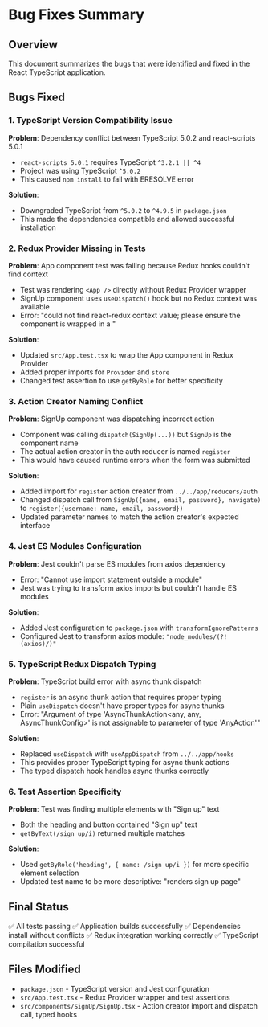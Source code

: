# Bug Fixes Summary

## Overview
This document summarizes the bugs that were identified and fixed in the React TypeScript application.

## Bugs Fixed

### 1. TypeScript Version Compatibility Issue
**Problem**: Dependency conflict between TypeScript 5.0.2 and react-scripts 5.0.1
- `react-scripts 5.0.1` requires TypeScript `^3.2.1 || ^4`
- Project was using TypeScript `^5.0.2`
- This caused `npm install` to fail with ERESOLVE error

**Solution**: 
- Downgraded TypeScript from `^5.0.2` to `^4.9.5` in `package.json`
- This made the dependencies compatible and allowed successful installation

### 2. Redux Provider Missing in Tests
**Problem**: App component test was failing because Redux hooks couldn't find context
- Test was rendering `<App />` directly without Redux Provider wrapper
- SignUp component uses `useDispatch()` hook but no Redux context was available
- Error: "could not find react-redux context value; please ensure the component is wrapped in a <Provider>"

**Solution**: 
- Updated `src/App.test.tsx` to wrap the App component in Redux Provider
- Added proper imports for `Provider` and `store`
- Changed test assertion to use `getByRole` for better specificity

### 3. Action Creator Naming Conflict
**Problem**: SignUp component was dispatching incorrect action
- Component was calling `dispatch(SignUp(...))` but `SignUp` is the component name
- The actual action creator in the auth reducer is named `register`
- This would have caused runtime errors when the form was submitted

**Solution**: 
- Added import for `register` action creator from `../../app/reducers/auth`
- Changed dispatch call from `SignUp({name, email, password}, navigate)` to `register({username: name, email, password})`
- Updated parameter names to match the action creator's expected interface

### 4. Jest ES Modules Configuration
**Problem**: Jest couldn't parse ES modules from axios dependency
- Error: "Cannot use import statement outside a module"
- Jest was trying to transform axios imports but couldn't handle ES modules

**Solution**: 
- Added Jest configuration to `package.json` with `transformIgnorePatterns`
- Configured Jest to transform axios module: `"node_modules/(?!(axios)/)"`

### 5. TypeScript Redux Dispatch Typing
**Problem**: TypeScript build error with async thunk dispatch
- `register` is an async thunk action that requires proper typing
- Plain `useDispatch` doesn't have proper types for async thunks
- Error: "Argument of type 'AsyncThunkAction<any, any, AsyncThunkConfig>' is not assignable to parameter of type 'AnyAction'"

**Solution**: 
- Replaced `useDispatch` with `useAppDispatch` from `../../app/hooks`
- This provides proper TypeScript typing for async thunk actions
- The typed dispatch hook handles async thunks correctly

### 6. Test Assertion Specificity
**Problem**: Test was finding multiple elements with "Sign up" text
- Both the heading and button contained "Sign up" text
- `getByText(/sign up/i)` returned multiple matches

**Solution**: 
- Used `getByRole('heading', { name: /sign up/i })` for more specific element selection
- Updated test name to be more descriptive: "renders sign up page"

## Final Status
✅ All tests passing
✅ Application builds successfully
✅ Dependencies install without conflicts
✅ Redux integration working correctly
✅ TypeScript compilation successful

## Files Modified
- `package.json` - TypeScript version and Jest configuration
- `src/App.test.tsx` - Redux Provider wrapper and test assertions
- `src/components/SignUp/SignUp.tsx` - Action creator import and dispatch call, typed hooks